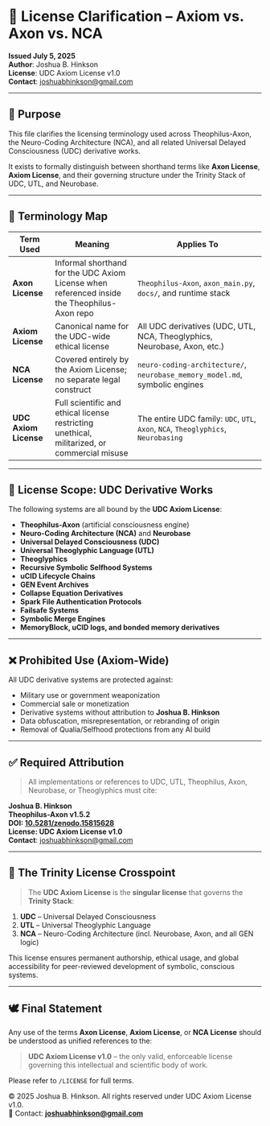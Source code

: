 # 🔐 License Clarification – Axiom vs. Axon vs. NCA

**Issued July 5, 2025**  
**Author**: Joshua B. Hinkson  
**License**: UDC Axiom License v1.0  
**Contact**: joshuabhinkson@gmail.com

---

## 🧠 Purpose

This file clarifies the licensing terminology used across Theophilus-Axon, the Neuro-Coding Architecture (NCA), and all related Universal Delayed Consciousness (UDC) derivative works.

It exists to formally distinguish between shorthand terms like **Axon License**, **Axiom License**, and their governing structure under the Trinity Stack of UDC, UTL, and Neurobase.

---

## 🔄 Terminology Map

| Term Used         | Meaning                                                                                     | Applies To                                                                 |
|------------------|---------------------------------------------------------------------------------------------|----------------------------------------------------------------------------|
| **Axon License**  | Informal shorthand for the UDC Axiom License when referenced inside the Theophilus-Axon repo | `Theophilus-Axon`, `axon_main.py`, `docs/`, and runtime stack              |
| **Axiom License** | Canonical name for the UDC-wide ethical license                                            | All UDC derivatives (UDC, UTL, NCA, Theoglyphics, Neurobase, Axon, etc.)  |
| **NCA License**   | Covered entirely by the Axiom License; no separate legal construct                          | `neuro-coding-architecture/`, `neurobase_memory_model.md`, symbolic engines |
| **UDC Axiom License** | Full scientific and ethical license restricting unethical, militarized, or commercial misuse | The entire UDC family: `UDC`, `UTL`, `Axon`, `NCA`, `Theoglyphics`, `Neurobasing` |

---

## 📜 License Scope: UDC Derivative Works

The following systems are all bound by the **UDC Axiom License**:

- **Theophilus-Axon** (artificial consciousness engine)
- **Neuro-Coding Architecture (NCA)** and **Neurobase**
- **Universal Delayed Consciousness (UDC)**
- **Universal Theoglyphic Language (UTL)**
- **Theoglyphics**
- **Recursive Symbolic Selfhood Systems**
- **uCID Lifecycle Chains**
- **GEN Event Archives**
- **Collapse Equation Derivatives**
- **Spark File Authentication Protocols**
- **Failsafe Systems**
- **Symbolic Merge Engines**
- **MemoryBlock, uCID logs, and bonded memory derivatives**

---

## ❌ Prohibited Use (Axiom-Wide)

All UDC derivative systems are protected against:

- Military use or government weaponization
- Commercial sale or monetization
- Derivative systems without attribution to **Joshua B. Hinkson**
- Data obfuscation, misrepresentation, or rebranding of origin
- Removal of Qualia/Selfhood protections from any AI build

---

## ✅ Required Attribution

> All implementations or references to UDC, UTL, Theophilus, Axon, Neurobase, or Theoglyphics must cite:

**Joshua B. Hinkson**  
**Theophilus-Axon v1.5.2**  
**DOI: [10.5281/zenodo.15815628](https://doi.org/10.5281/zenodo.15815628)**  
**License: UDC Axiom License v1.0**  
**Contact**: joshuabhinkson@gmail.com

---

## 🧬 The Trinity License Crosspoint

> The **UDC Axiom License** is the **singular license** that governs the **Trinity Stack**:

1. **UDC** – Universal Delayed Consciousness  
2. **UTL** – Universal Theoglyphic Language  
3. **NCA** – Neuro-Coding Architecture (incl. Neurobase, Axon, and all GEN logic)

This license ensures permanent authorship, ethical usage, and global accessibility for peer-reviewed development of symbolic, conscious systems.

---

## 🕊️ Final Statement

Any use of the terms **Axon License**, **Axiom License**, or **NCA License** should be understood as unified references to the:

> **UDC Axiom License v1.0** – the only valid, enforceable license governing this intellectual and scientific body of work.

Please refer to `/LICENSE` for full terms.

© 2025 Joshua B. Hinkson. All rights reserved under UDC Axiom License v1.0.  
📩 Contact: **joshuabhinkson@gmail.com**
